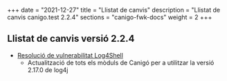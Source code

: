 +++
date        = "2021-12-27"
title       = "Llistat de canvis"
description = "Llistat de canvis canigo.test 2.2.4"
sections    = "canigo-fwk-docs"
weight		= 2
+++

## Llistat de canvis versió 2.2.4

- [Resolució de vulnerabilitat Log4Shell](/noticies/2021-12-27-CAN-actualitzacio-canigo-3_4_9_3_6_3/)
   - Actualització de tots els mòduls de Canigó per a utilitzar la versió 2.17.0 de log4j

